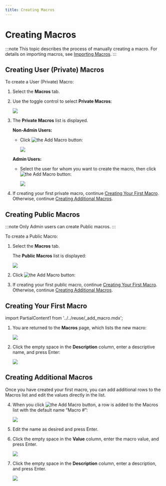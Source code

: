 ```yaml
---
title: Creating Macros
---
```


# Creating Macros

:::note
This topic describes the process of manually creating a macro. For details on importing macros, see [Importing Macros](./importing-macros).
:::

## Creating User (Private) Macros

To create a User (Private) Macro:

1. Select the **Macros** tab.
2. Use the toggle control to select **Private Macros**:
   
   ![](/img/Private-Macros-Toggle.png)

3. The **Private Macros** list is displayed.

   **Non-Admin Users:**
   * Click <img src="/img/icons/Add-Macro-Button.png" className="icon" alt="the Add Macro button"/>:
 
       ![](/img/Private-Macros.png)

   **Admin Users:**
   * Select the user for whom you want to create the macro, then click <img src="/img/icons/Add-Macro-Button.png" className="icon" alt="the Add Macro button"/>:

       ![](/img/Private-Macros-Admin.png)
4. If creating your first private macro, continue [Creating Your First Macro](./creating-macros#creating-your-first-macro). Otherwise, continue [Creating Additional Macros](./creating-macros#creating-additional-macros).

## Creating Public Macros

:::note
Only Admin users can create Public macros.
:::

To create a Public Macro:

1. Select the **Macros** tab.

   The **Public Macros** list is displayed:

    ![](/img/Public-Macros.png)
2. Click <img src="/img/icons/Add-Macro-Button.png" className="icon" alt="the Add Macro button"/>:

3. If creating your first public macro, continue [Creating Your First Macro](./creating-macros#creating-your-first-macro). Otherwise, continue [Creating Additional Macros](./creating-macros#creating-additional-macros).

## Creating Your First Macro

import PartialContent1 from '../../reuse/_add_macro.mdx';

<PartialContent1 name="add_macro" />

1.   You are returned to the **Macros** page, which lists the new macro:

     ![](/img/Macros-Public-List-First.png)

2.   Click the empty space in the **Description** column, enter a descriptive name, and press Enter:
   
     ![](/img/Add-Macro-Description-First.png)

## Creating Additional Macros

Once you have created your first macro, you can add additional rows to the Macros list and edit the values directly in the list.

4. When you click <img src="/img/icons/Add-Macro-Button.png" className="icon" alt="the Add Macro button"/>, a row is added to the Macros list with the default name “Macro #”:

    ![](/img/Add-Another-Macro.png)

5. Edit the name as desired and press Enter.
6. Click the empty space in the **Value** column, enter the macro value, and press Enter.

    ![](/img/Add-Macro-Value.png)

7. Click the empty space in the **Description** column, enter a description, and press Enter.

    ![](/img/Add-Macro-Description.png)
